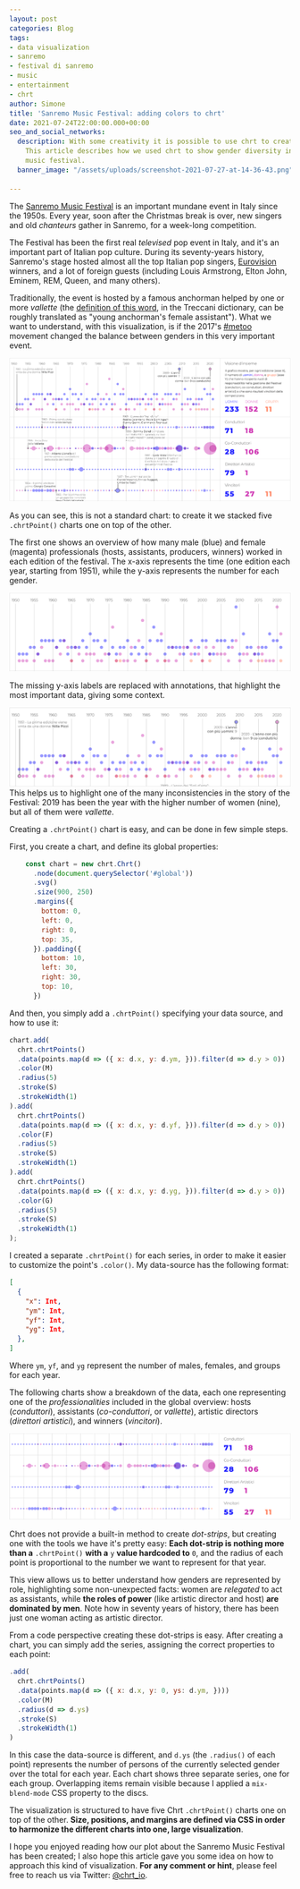 ```yaml
---
layout: post
categories: Blog
tags:
- data visualization
- sanremo
- festival di sanremo
- music
- entertainment
- chrt
author: Simone
title: 'Sanremo Music Festival: adding colors to chrt'
date: 2021-07-24T22:00:00.000+00:00
seo_and_social_networks:
  description: With some creativity it is possible to use chrt to create unusual charts.
    This article describes how we used chrt to show gender diversity in the Sanremo
    music festival.
  banner_image: "/assets/uploads/screenshot-2021-07-27-at-14-36-43.png"

---
```

The [Sanremo Music Festival](https://en.wikipedia.org/wiki/Sanremo_Music_Festival "Sanremo Music Festiva on Wikipedia") is an important mundane event in Italy since the 1950s. Every year, soon after the Christmas break is over, new singers and old _chanteurs_ gather in Sanremo, for a week-long competition.

The Festival has been the first real _televised_ pop event in Italy, and it's an important part of Italian pop culture. During its seventy-years history, Sanremo's stage hosted almost all the top Italian pop singers, [Eurovision](https://en.wikipedia.org/wiki/Eurovision_Song_Contest "Eurovision Song Contest on Wikipedia") winners, and a lot of foreign guests (including Louis Armstrong, Elton John, Eminem, REM, Queen, and many others).

Traditionally, the event is hosted by a famous anchorman helped by one or more _vallette_ (the [definition of this word](https://www.treccani.it/vocabolario/valletta/ "Definition of Valletta"), in the Treccani dictionary, can be roughly translated as "young anchorman's female assistant"). What we want to understand, with this visualization, is if the 2017's [ #metoo](https://en.wikipedia.org/wiki/Me_Too_movement "Me Too on Wikipedia") movement changed the balance between genders in this very important event.

![Gender representation in the Sanremo Music Festival](/assets/uploads/screenshot-2021-07-27-at-15-13-41.png "Gender representation in the Sanremo Music Festival")

As you can see, this is not a standard chart: to create it we stacked five `.chrtPoint()` charts one on top of the other.

The first one shows an overview of how many male (blue) and female (magenta) professionals (hosts, assistants, producers, winners) worked in each edition of the festival. The x-axis represents the time (one edition each year, starting from 1951), while the y-axis represents the number for each gender.

![](/assets/uploads/screenshot-2021-07-29-at-16-59-13.png)

The missing y-axis labels are replaced with annotations, that highlight the most important data, giving some context.

![](/assets/uploads/screenshot-2021-07-29-at-17-02-44.png)This helps us to highlight one of the many inconsistencies in the story of the Festival: 2019 has been the year with the higher number of women (nine), but all of them were _vallette_.

Creating a `.chrtPoint()` chart is easy, and can be done in few simple steps.

First, you create a chart, and define its global properties:

```javascript
    const chart = new chrt.Chrt()
      .node(document.querySelector('#global'))
      .svg()
      .size(900, 250)
      .margins({
        bottom: 0,
        left: 0,
        right: 0,
        top: 35,
      }).padding({
        bottom: 10,
        left: 30,
        right: 30,
        top: 10,
      })
```

And then, you simply add a `.chrtPoint()` specifying your data source, and how to use it:

```javascript
chart.add(
  chrt.chrtPoints()
  .data(points.map(d => ({ x: d.x, y: d.ym, })).filter(d => d.y > 0))
  .color(M)
  .radius(5)
  .stroke(S)
  .strokeWidth(1)
).add(
  chrt.chrtPoints()
  .data(points.map(d => ({ x: d.x, y: d.yf, })).filter(d => d.y > 0))
  .color(F)
  .radius(5)
  .stroke(S)
  .strokeWidth(1)
).add(
  chrt.chrtPoints()
  .data(points.map(d => ({ x: d.x, y: d.yg, })).filter(d => d.y > 0))
  .color(G)
  .radius(5)
  .stroke(S)
  .strokeWidth(1)
);
```

I created a separate `.chrtPoint()` for each series, in order to make it easier to customize the point's `.color()`. My data-source has the following format:

```json
[
  {
    "x": Int,
    "ym": Int,
    "yf": Int,
    "yg": Int,
  },
]
```

Where `ym`, `yf`, and `yg` represent the number of males, females, and groups for each year.

The following charts show a breakdown of the data, each one representing one of the _professionalities_ included in the global  overview: hosts (_conduttori_), assistants (_co-conduttori_, or _vallette_), artistic directors (_direttori artistici_), and winners (_vincitori_).

![](/assets/uploads/screenshot-2021-07-30-at-10-58-43.png)

Chrt does not provide a built-in method to create _dot-strips_, but creating one with the tools we have it's pretty easy: **Each dot-strip is nothing more than a** `.chrtPoint()` **with a** `y` **value hardcoded to** `0`, and the radius of each point is proportional to the number we want to represent for that year.

This view allows us to better understand how genders are represented by role, highlighting some non-unexpected facts: women are _relegated_ to act as assistants, while **the roles of power** (like artistic director and host) **are dominated by men**. Note how in seventy years of history, there has been just one woman acting as artistic director.

From a code perspective creating these dot-strips is easy. After creating a chart, you can simply add the series, assigning the correct properties to each point:

```javascript
.add(
  chrt.chrtPoints()
  .data(points.map(d => ({ x: d.x, y: 0, ys: d.ym, })))
  .color(M)
  .radius(d => d.ys)
  .stroke(S)
  .strokeWidth(1)
)
```

In this case the data-source is different, and `d.ys` (the `.radius()` of each point) represents the number of persons of the currently selected gender over the total for each year. Each chart shows three separate series, one for each group. Overlapping items remain visible because I applied a `mix-blend-mode` CSS property to the discs.

The visualization is structured to have five Chrt `.chrtPoint()` charts one on top of the other. **Size, positions, and margins are defined via CSS in order to harmonize the different charts into one, large visualization**.

I hope you enjoyed reading how our plot about the Sanremo Music Festival has been created; I also hope this article gave you some idea on how to approach this kind of visualization. **For any comment or hint**, please feel free to reach us via Twitter: [@chrt_io](https://twitter.com/chrt_io "Chart.io on Twitter").